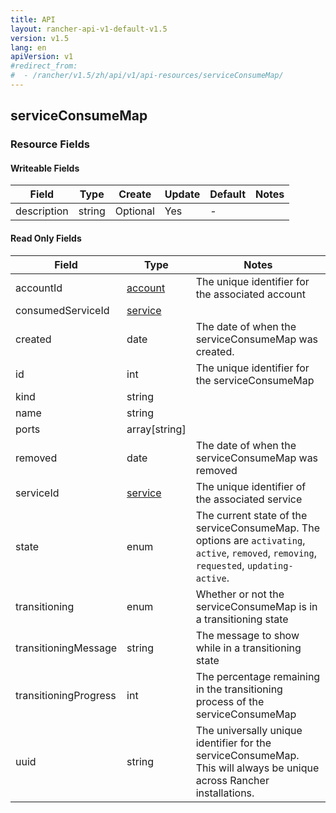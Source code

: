 ```yaml
---
title: API
layout: rancher-api-v1-default-v1.5
version: v1.5
lang: en
apiVersion: v1
#redirect_from:
#  - /rancher/v1.5/zh/api/v1/api-resources/serviceConsumeMap/
---
```


## serviceConsumeMap



### Resource Fields

#### Writeable Fields

Field | Type | Create | Update | Default | Notes
---|---|---|---|---|---
description | string | Optional | Yes | - | 


#### Read Only Fields

Field | Type   | Notes
---|---|---
accountId | [account]({{site.baseurl}}/rancher/{{page.version}}/{{page.lang}}/api/{{page.apiVersion}}/api-resources/account/)  | The unique identifier for the associated account
consumedServiceId | [service]({{site.baseurl}}/rancher/{{page.version}}/{{page.lang}}/api/{{page.apiVersion}}/api-resources/service/)  | 
created | date  | The date of when the serviceConsumeMap was created.
id | int  | The unique identifier for the serviceConsumeMap
kind | string  | 
name | string  | 
ports | array[string]  | 
removed | date  | The date of when the serviceConsumeMap was removed
serviceId | [service]({{site.baseurl}}/rancher/{{page.version}}/{{page.lang}}/api/{{page.apiVersion}}/api-resources/service/)  | The unique identifier of the associated service
state | enum  | The current state of the serviceConsumeMap. The options are `activating`, `active`, `removed`, `removing`, `requested`, `updating-active`.
transitioning | enum  | Whether or not the serviceConsumeMap is in a transitioning state
transitioningMessage | string  | The message to show while in a transitioning state
transitioningProgress | int  | The percentage remaining in the transitioning process of the serviceConsumeMap
uuid | string  | The universally unique identifier for the serviceConsumeMap. This will always be unique across Rancher installations.


<br>
